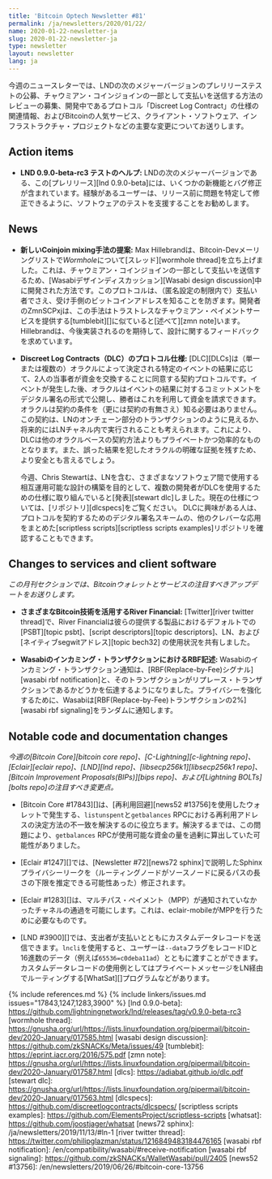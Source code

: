```yaml
---
title: 'Bitcoin Optech Newsletter #81'
permalink: /ja/newsletters/2020/01/22/
name: 2020-01-22-newsletter-ja
slug: 2020-01-22-newsletter-ja
type: newsletter
layout: newsletter
lang: ja
---
```

今週のニュースレターでは、LNDの次のメジャーバージョンのプレリリーステストの公募、チャウミアン・コインジョインの一部として支払いを送信する方法のレビューの募集、開発中であるプロトコル「Discreet Log Contract」の仕様の関連情報、およびBitcoinの人気サービス、クライアント・ソフトウェア、インフラストラクチャ・プロジェクトなどの主要な変更についてお送りします。

## Action items

- **LND 0.9.0-beta-rc3 テストのヘルプ:** LNDの次のメジャーバージョンである、この[プレリリース][lnd 0.9.0-beta]には、いくつかの新機能とバグ修正が含まれています。経験があるユーザーは、リリース前に問題を特定して修正できるように、ソフトウェアのテストを支援することをお勧めします。

## News

- **新しいCoinjoin mixing手法の提案:** Max Hillebrandは、Bitcoin-Devメーリングリストで*Wormhole*について[スレッド][wormhole thread]を立ち上げました。これは、チャウミアン・コインジョインの一部として支払いを送信するため、[Wasabiデザインディスカッション][Wasabi design discussion]中に開発された方法です。このプロトコルは、（匿名設定の制限内で）支払い者でさえ、受け手側のビットコインアドレスを知ることを防ぎます。開発者のZmnSCPxjは、この手法はトラストレスなチャウミアン・ペイメントサービスを提供する[tumblebit][]に似ていると[述べて][zmn note]います。 Hillebrandは、今後実装されるのを期待して、設計に関するフィードバックを求めています。

- **Discreet Log Contracts（DLC）のプロトコル仕様:** [DLC][DLCs]は（単一または複数の）オラクルによって決定される特定のイベントの結果に応じて、2人の当事者が資金を交換することに同意する契約プロトコルです。イベントが発生した後、オラクルはイベントの結果に対するコミットメントをデジタル署名の形式で公開し、勝者はこれを利用して資金を請求できます。オラクルは契約の条件を（更には契約の有無さえ）知る必要はありません。この契約は、LNのオンチェーン部分のトランザクションのように見えるか、将来的にはLNチャネル内で実行されることも考えられます。これにより、DLCは他のオラクルベースの契約方法よりもプライベートかつ効率的なものとなります。また、誤った結果を犯したオラクルの明確な証拠を残すため、より安全とも言えるでしょう。

    今週、Chris Stewartは、LNを含む、さまざまなソフトウェア間で使用する相互運用可能な設計の構築を目的として、複数の開発者がDLCを使用するための仕様に取り組んでいると[発表][stewart dlc]しました。現在の仕様については、[リポジトリ][dlcspecs]をご覧ください。 DLCに興味がある人は、プロトコルを契約するためのデジタル署名スキームの、他のクレバーな応用をまとめた[scriptless scripts][scriptless scripts examples]リポジトリを確認することもできます。

## Changes to services and client software
*この月刊セクションでは、Bitcoinウォレットとサービスの注目すべきアップデートをお送りします。*

- **さまざまなBitcoin技術を活用するRiver Financial:** [Twitter][river twitter thread]で、River Financialは彼らの提供する製品におけるデフォルトでの[PSBT][topic psbt]、[script descriptors][topic descriptors]、LN、および[ネイティブsegwitアドレス][topic bech32] の使用状況を共有しました。

- **Wasabiのインカミング・トランザクションにおけるRBF記述:** Wasabiのインカミング・トランザクション通知は、[RBF(Replace-by-Fee)シグナル][wasabi rbf notification]と、そのトランザクションがリプレース・トランザクションであるかどうかを伝達するようになりました。プライバシーを強化するために、Wasabiは[RBF(Replace-by-Fee)トランザクションの2%][wasabi rbf signaling]をランダムに通知します。

## Notable code and documentation changes

*今週の[Bitcoin Core][bitcoin core repo]、[C-Lightning][c-lightning repo]、[Eclair][eclair repo]、[LND][lnd repo]、[libsecp256k1][libsecp256k1 repo]、[Bitcoin Improvement Proposals(BIPs)][bips repo]、および[Lightning BOLTs][bolts repo]の注目すべき変更点。*

- [Bitcoin Core #17843][]は、[再利用回避][news52 #13756]を使用したウォレットで発生する、`listunspent`と`getbalances` RPCにおける再利用アドレスの決定方法の不一致を解決するのに役立ちます。解決するまでは、この問題により、`getbalances` RPCが使用可能な資金の量を過剰に算出していた可能性がありました。

- [Eclair #1247][]では、[Newsletter #72][news72 sphinx]で説明したSphinxプライバシーリークを（ルーティングノードがソースノードに戻るパスの長さの下限を推定できる可能性あった）修正されます。

- [Eclair #1283][]は、マルチパス・ペイメント（MPP）が通知されていなかったチャネルの通過を可能にします。これは、eclair-mobileがMPPを行うために必要なものです。

- [LND #3900][]では、支出者が支払いとともにカスタムデータレコードを送信できます。`lncli`を使用すると、ユーザーは`--data`フラグをレコードIDと16進数のデータ（例えば`65536=c0deba11ad`）とともに渡すことができます。カスタムデータレコードの使用例としてはプライベートメッセージをLN経由でルーティングする[WhatSat][]プログラムなどがあります。<!-- source: "custom record sending" in　https://github.com/joostjager/whatsat/commit/7c172ff8a63e56ec52005028b0f0d6b0a88867ec -->

{% include references.md %}
{% include linkers/issues.md issues="17843,1247,1283,3900" %}
[lnd 0.9.0-beta]: https://github.com/lightningnetwork/lnd/releases/tag/v0.9.0-beta-rc3
[wormhole thread]: https://gnusha.org/url/https://lists.linuxfoundation.org/pipermail/bitcoin-dev/2020-January/017585.html
[wasabi design discussion]: https://github.com/zkSNACKs/Meta/issues/49
[tumblebit]: https://eprint.iacr.org/2016/575.pdf
[zmn note]: https://gnusha.org/url/https://lists.linuxfoundation.org/pipermail/bitcoin-dev/2020-January/017587.html
[dlcs]: https://adiabat.github.io/dlc.pdf
[stewart dlc]: https://gnusha.org/url/https://lists.linuxfoundation.org/pipermail/bitcoin-dev/2020-January/017563.html
[dlcspecs]: https://github.com/discreetlogcontracts/dlcspecs/
[scriptless scripts examples]: https://github.com/ElementsProject/scriptless-scripts
[whatsat]: https://github.com/joostjager/whatsat
[news72 sphinx]: /ja/newsletters/2019/11/13/#ln-1
[river twitter thread]: https://twitter.com/philipglazman/status/1216849483184476165
[wasabi rbf notification]: /en/compatibility/wasabi/#receive-notification
[wasabi rbf signaling]: https://github.com/zkSNACKs/WalletWasabi/pull/2405
[news52 #13756]: /en/newsletters/2019/06/26/#bitcoin-core-13756
